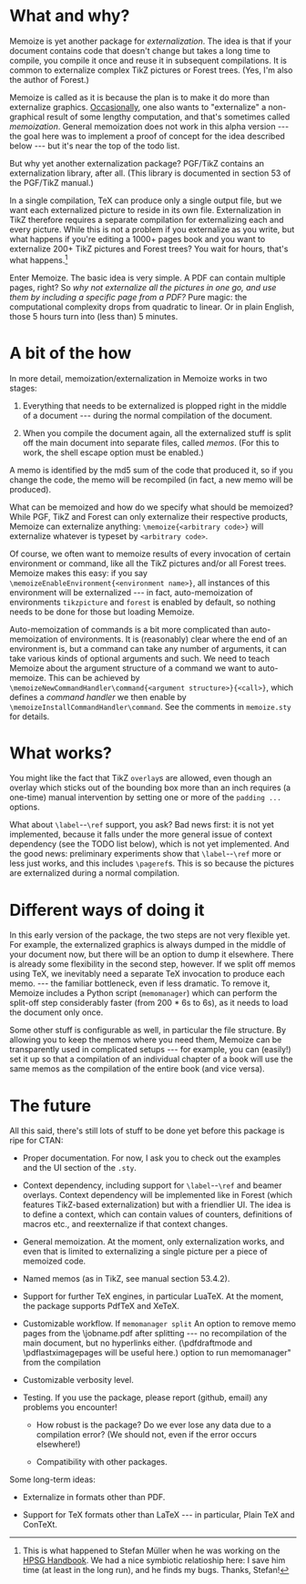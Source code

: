# What and why? #

Memoize is yet another package for *externalization*.  The idea is that if your
document contains code that doesn't change but takes a long time to compile,
you compile it once and reuse it in subsequent compilations.  It is common to
externalize complex TikZ pictures or Forest trees.  (Yes, I'm also the author
of Forest.)

Memoize is called as it is because the plan is to make it do more than
externalize
graphics. [Occasionally](https://tex.stackexchange.com/q/16016/16819), one also
wants to "externalize" a non-graphical result of some lengthy computation, and
that's sometimes called *memoization*.  General memoization does not work in
this alpha version --- the goal here was to implement a proof of concept for
the idea described below --- but it's near the top of the todo list.

But why yet another externalization package?  PGF/TikZ contains an
externalization library, after all. (This library is documented in section 53
of the PGF/TikZ manual.)

In a single compilation, TeX can produce only a single output file, but we want
each externalized picture to reside in its own file. Externalization in TikZ
therefore requires a separate compilation for externalizing each and every
picture.  While this is not a problem if you externalize as you write, but what
happens if you're editing a 1000+ pages book and you want to externalize 200+
TikZ pictures and Forest trees? You wait for hours, that's what happens.[^1]

Enter Memoize. The basic idea is very simple. A PDF can contain multiple pages,
right?  So *why not externalize all the pictures in one go, and use them by
including a specific page from a PDF?* Pure magic: the computational complexity
drops from quadratic to linear. Or in plain English, those 5 hours turn into
(less than) 5 minutes.

# A bit of the how #

In more detail, memoization/externalization in Memoize works in two stages:

1. Everything that needs to be externalized is plopped right in the middle of a
   document --- during the normal compilation of the document.
   
2. When you compile the document again, all the externalized stuff is split off
   the main document into separate files, called *memos*. (For this to work,
   the shell escape option must be enabled.)
   
A memo is identified by the md5 sum of the code that produced it, so if you
change the code, the memo will be recompiled (in fact, a new memo will be
produced).

What can be memoized and how do we specify what should be memoized?
While PGF, TikZ and Forest can only externalize their respective products,
Memoize can externalize anything: `\memoize{<arbitrary code>}` will externalize
whatever is typeset by `<arbitrary code>`. 

Of course, we often want to memoize results of every invocation of certain
environment or command, like all the TikZ pictures and/or all Forest trees.
Memoize makes this easy: if you say `\memoizeEnableEnvironment{<environment
name>}`, all instances of this environment will be externalized --- in fact,
auto-memoization of environments `tikzpicture` and `forest` is enabled by
default, so nothing needs to be done for those but loading Memoize. 

Auto-memoization of commands is a bit more complicated than auto-memoization of
environments. It is (reasonably) clear where the end of an environment is, but
a command can take any number of arguments, it can take various kinds of
optional arguments and such.  We need to teach Memoize about the argument
structure of a command we want to auto-memoize. This can be achieved by
`\memoizeNewCommandHandler\command{<argument structure>}{<call>}`, which
defines a *command handler* we then enable by
`\memoizeInstallCommandHandler\command`. See the comments in `memoize.sty` for
details.

# What works? #

You might like the fact that TikZ `overlay`s are allowed, even though an
overlay which sticks out of the bounding box more than an inch requires (a
one-time) manual intervention by setting one or more of the `padding ...`
options.

What about `\label`--`\ref` support, you ask? Bad news first: it is not yet
implemented, because it falls under the more general issue of context
dependency (see the TODO list below), which is not yet implemented.  And the
good news: preliminary experiments show that `\label`--`\ref` more or less just
works, and this includes `\pageref`s.  This is so because the pictures are
externalized during a normal compilation.

# Different ways of doing it #

In this early version of the package, the two steps are not very flexible
yet. For example, the externalized graphics is always dumped in the middle of
your document now, but there will be an option to dump it elsewhere.  There is
already some flexibility in the second step, however. If we split off memos
using TeX, we inevitably need a separate TeX invocation to produce each memo.
--- the familiar bottleneck, even if less dramatic. To remove it, Memoize
includes a Python script (`memomanager`) which can perform the split-off step
considerably faster (from 200 * 6s to 6s), as it needs to load the document
only once.

Some other stuff is configurable as well, in particular the file structure. By
allowing you to keep the memos where you need them, Memoize can be
transparently used in complicated setups --- for example, you can (easily!) set
it up so that a compilation of an individual chapter of a book will use the
same memos as the compilation of the entire book (and vice versa).

# The future #

All this said, there's still lots of stuff to be done yet before this package
is ripe for CTAN:

* Proper documentation.  For now, I ask you to check out the examples and the
  UI section of the `.sty`.

* Context dependency, including support for `\label`--`\ref` and beamer
  overlays.  Context dependency will be implemented like in Forest (which
  features TikZ-based externalization) but with a friendlier UI.  The idea is
  to define a context, which can contain values of counters, definitions of
  macros etc., and reexternalize if that context changes.

* General memoization. At the moment, only externalization works, and even that
  is limited to externalizing a single picture per a piece of memoized code.

* Named memos (as in TikZ, see manual section 53.4.2).

* Support for further TeX engines, in particular LuaTeX.  At the moment, the
  package supports PdfTeX and XeTeX.

* Customizable workflow.  If `memomanager split` An option to remove memo pages
  from the \jobname.pdf after splitting --- no recompilation of the main
  document, but no hyperlinks either. (\pdfdraftmode and \pdflastximagepages
  will be useful here.)  option to run memomanager" from the compilation

* Customizable verbosity level.

* Testing. If you use the package, please report (github, email) any problems
  you encounter!

    * How robust is the package?  Do we ever lose any data due to a
      compilation error?  (We should not, even if the error occurs elsewhere!)
	  
	* Compatibility with other packages.

Some long-term ideas:

* Externalize in formats other than PDF.

* Support for TeX formats other than LaTeX --- in particular, Plain TeX and
  ConTeXt.
  

[^1]: This is what happened to Stefan Müller when he was working on the [HPSG
    Handbook](https://github.com/langsci/hpsg-handbook/).  We had a nice
    symbiotic relatioship here: I save him time (at least in the long run),
    and he finds my bugs.  Thanks, Stefan!
